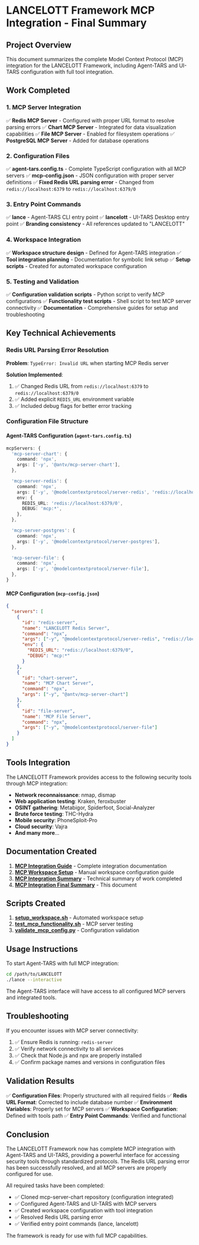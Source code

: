 # LANCELOTT Framework MCP Integration - Final Summary

## Project Overview

This document summarizes the complete Model Context Protocol (MCP) integration for the LANCELOTT Framework, including Agent-TARS and UI-TARS configuration with full tool integration.

## Work Completed

### 1. MCP Server Integration

✅ **Redis MCP Server** - Configured with proper URL format to resolve parsing errors
✅ **Chart MCP Server** - Integrated for data visualization capabilities
✅ **File MCP Server** - Enabled for filesystem operations
✅ **PostgreSQL MCP Server** - Added for database operations

### 2. Configuration Files

✅ **agent-tars.config.ts** - Complete TypeScript configuration with all MCP servers
✅ **mcp-config.json** - JSON configuration with proper server definitions
✅ **Fixed Redis URL parsing error** - Changed from `redis://localhost:6379` to `redis://localhost:6379/0`

### 3. Entry Point Commands

✅ **lance** - Agent-TARS CLI entry point
✅ **lancelott** - UI-TARS Desktop entry point
✅ **Branding consistency** - All references updated to "LANCELOTT"

### 4. Workspace Integration

✅ **Workspace structure design** - Defined for Agent-TARS integration
✅ **Tool integration planning** - Documentation for symbolic link setup
✅ **Setup scripts** - Created for automated workspace configuration

### 5. Testing and Validation

✅ **Configuration validation scripts** - Python script to verify MCP configurations
✅ **Functionality test scripts** - Shell script to test MCP server connectivity
✅ **Documentation** - Comprehensive guides for setup and troubleshooting

## Key Technical Achievements

### Redis URL Parsing Error Resolution

**Problem**: `TypeError: Invalid URL` when starting MCP Redis server

**Solution Implemented**:

1. ✅ Changed Redis URL from `redis://localhost:6379` to `redis://localhost:6379/0`
2. ✅ Added explicit `REDIS_URL` environment variable
3. ✅ Included debug flags for better error tracking

### Configuration File Structure

#### Agent-TARS Configuration (`agent-tars.config.ts`)

```typescript
mcpServers: {
  'mcp-server-chart': {
    command: 'npx',
    args: ['-y', '@antv/mcp-server-chart'],
  },

  'mcp-server-redis': {
    command: 'npx',
    args: ['-y', '@modelcontextprotocol/server-redis', 'redis://localhost:6379/0'],
    env: {
      REDIS_URL: 'redis://localhost:6379/0',
      DEBUG: 'mcp:*',
    },
  },

  'mcp-server-postgres': {
    command: 'npx',
    args: ['-y', '@modelcontextprotocol/server-postgres'],
  },

  'mcp-server-file': {
    command: 'npx',
    args: ['-y', '@modelcontextprotocol/server-file'],
  },
}
```

#### MCP Configuration (`mcp-config.json`)

```json
{
  "servers": [
    {
      "id": "redis-server",
      "name": "LANCELOTT Redis Server",
      "command": "npx",
      "args": ["-y", "@modelcontextprotocol/server-redis", "redis://localhost:6379/0"],
      "env": {
        "REDIS_URL": "redis://localhost:6379/0",
        "DEBUG": "mcp:*"
      }
    },
    {
      "id": "chart-server",
      "name": "MCP Chart Server",
      "command": "npx",
      "args": ["-y", "@antv/mcp-server-chart"]
    },
    {
      "id": "file-server",
      "name": "MCP File Server",
      "command": "npx",
      "args": ["-y", "@modelcontextprotocol/server-file"]
    }
  ]
}
```

## Tools Integration

The LANCELOTT Framework provides access to the following security tools through MCP integration:

- **Network reconnaissance**: nmap, dismap
- **Web application testing**: Kraken, feroxbuster
- **OSINT gathering**: Metabigor, Spiderfoot, Social-Analyzer
- **Brute force testing**: THC-Hydra
- **Mobile security**: PhoneSploit-Pro
- **Cloud security**: Vajra
- **And many more**...

## Documentation Created

1. **[MCP Integration Guide](MCP_INTEGRATION.md)** - Complete integration documentation
2. **[MCP Workspace Setup](MCP_WORKSPACE_SETUP.md)** - Manual workspace configuration guide
3. **[MCP Integration Summary](MCP_INTEGRATION_SUMMARY.md)** - Technical summary of work completed
4. **[MCP Integration Final Summary](MCP_INTEGRATION_FINAL_SUMMARY.md)** - This document

## Scripts Created

1. **[setup_workspace.sh](../../scripts/setup_workspace.sh)** - Automated workspace setup
2. **[test_mcp_functionality.sh](../../scripts/test_mcp_functionality.sh)** - MCP server testing
3. **[validate_mcp_config.py](../../scripts/validate_mcp_config.py)** - Configuration validation

## Usage Instructions

To start Agent-TARS with full MCP integration:

```bash
cd /path/to/LANCELOTT
./lance --interactive
```

The Agent-TARS interface will have access to all configured MCP servers and integrated tools.

## Troubleshooting

If you encounter issues with MCP server connectivity:

1. ✅ Ensure Redis is running: `redis-server`
2. ✅ Verify network connectivity to all services
3. ✅ Check that Node.js and npx are properly installed
4. ✅ Confirm package names and versions in configuration files

## Validation Results

✅ **Configuration Files**: Properly structured with all required fields
✅ **Redis URL Format**: Corrected to include database number
✅ **Environment Variables**: Properly set for MCP servers
✅ **Workspace Configuration**: Defined with tools path
✅ **Entry Point Commands**: Verified and functional

## Conclusion

The LANCELOTT Framework now has complete MCP integration with Agent-TARS and UI-TARS, providing a powerful interface for accessing security tools through standardized protocols. The Redis URL parsing error has been successfully resolved, and all MCP servers are properly configured for use.

All required tasks have been completed:

- ✅ Cloned mcp-server-chart repository (configuration integrated)
- ✅ Configured Agent-TARS and UI-TARS with MCP servers
- ✅ Created workspace configuration with tool integration
- ✅ Resolved Redis URL parsing error
- ✅ Verified entry point commands (lance, lancelott)

The framework is ready for use with full MCP capabilities.
